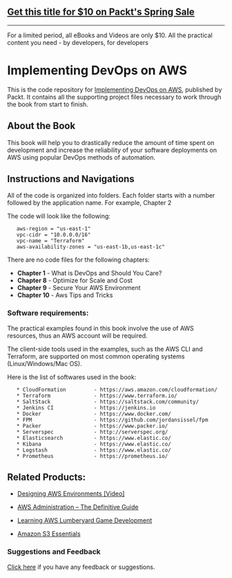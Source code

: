 ## [Get this title for $10 on Packt's Spring Sale](https://www.packt.com/B05585?utm_source=github&utm_medium=packt-github-repo&utm_campaign=spring_10_dollar_2022)
-----
For a limited period, all eBooks and Videos are only $10. All the practical content you need \- by developers, for developers

# Implementing DevOps on AWS
This is the code repository for [Implementing DevOps on AWS](https://www.packtpub.com/virtualization-and-cloud/implementing-devops-aws?utm_source=github&utm_medium=repository&utm_content=9781786460141), published by Packt. It contains all the supporting project files necessary to work through the book from start to finish.

## About the Book
This book will help you to drastically reduce the amount of time spent on development and increase the reliability of your software deployments on AWS using popular DevOps methods of automation.

## Instructions and Navigations
All of the code is organized into folders. Each folder starts with a number followed by the application name. For example, Chapter 2

The code will look like the following:
       
       aws-region = "us-east-1"
       vpc-cidr = "10.0.0.0/16"
       vpc-name = "Terraform"
       aws-availability-zones = "us-east-1b,us-east-1c"

There are no code files for the following chapters:

- **Chapter 1**  - What is DevOps and Should You Care?
- **Chapter 8**  - Optimize for Scale and Cost
- **Chapter 9**  - Secure Your AWS Environment
- **Chapter 10** - Aws Tips and Tricks

### Software requirements:
The practical examples found in this book involve the use of AWS resources, thus an AWS
account will be required.

The client-side tools used in the examples, such as the AWS CLI and Terraform, are
supported on most common operating systems (Linux/Windows/Mac OS).

Here is the list of softwares used in the book:
       
       * CloudFormation         - https://aws.amazon.com/cloudformation/
       * Terraform              - https://www.terraform.io/
       * SaltStack              - https://saltstack.com/community/
       * Jenkins CI             - https://jenkins.io
       * Docker                 - https://www.docker.com/
       * FPM                    - https://github.com/jordansissel/fpm
       * Packer                 - https://www.packer.io/
       * Serverspec             - http://serverspec.org/
       * Elasticsearch          - https://www.elastic.co/ 
       * Kibana                 - https://www.elastic.co/
       * Logstash               - https://www.elastic.co/
       * Prometheus             - https://prometheus.io/ 
       
## Related Products:

* [Designing AWS Environments [Video]]( https://www.packtpub.com/virtualization-and-cloud/designing-aws-solutions-video?utm_source=github&utm_medium=repository&utm_content=9781786467492 )

* [AWS Administration – The Definitive Guide]( https://www.packtpub.com/virtualization-and-cloud/aws-administration-guide?utm_source=github&utm_medium=repository&utm_content=9781782173755 )

* [Learning AWS Lumberyard Game Development]( https://www.packtpub.com/game-development/learning-aws-lumberyard-game-development?utm_source=github&utm_medium=repository&utm_content=9781786460868 )

* [Amazon S3 Essentials]( https://www.packtpub.com/virtualization-and-cloud/amazon-s3-essentials?utm_source=github&utm_medium=repository&utm_content=9781783554898 )

### Suggestions and Feedback
[Click here]( https://docs.google.com/forms/d/e/1FAIpQLSe5qwunkGf6PUvzPirPDtuy1Du5Rlzew23UBp2S-P3wB-GcwQ/viewform ) if you have any feedback or suggestions.

